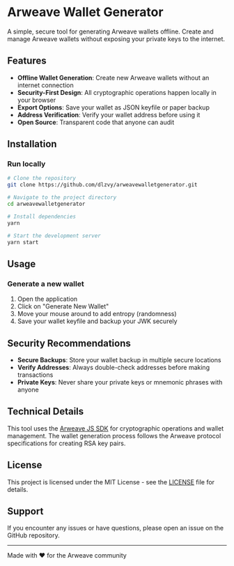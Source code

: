 # Arweave Wallet Generator

A simple, secure tool for generating Arweave wallets offline. Create and manage Arweave wallets without exposing your private keys to the internet.

## Features

- **Offline Wallet Generation**: Create new Arweave wallets without an internet connection
- **Security-First Design**: All cryptographic operations happen locally in your browser
- **Export Options**: Save your wallet as JSON keyfile or paper backup
- **Address Verification**: Verify your wallet address before using it
- **Open Source**: Transparent code that anyone can audit

## Installation

### Run locally

```bash
# Clone the repository
git clone https://github.com/dlzvy/arweavewalletgenerator.git

# Navigate to the project directory
cd arweavewalletgenerator

# Install dependencies
yarn

# Start the development server
yarn start
```

## Usage

### Generate a new wallet

1. Open the application
2. Click on "Generate New Wallet"
3. Move your mouse around to add entropy (randomness)
4. Save your wallet keyfile and backup your JWK securely

## Security Recommendations

- **Secure Backups**: Store your wallet backup in multiple secure locations
- **Verify Addresses**: Always double-check addresses before making transactions
- **Private Keys**: Never share your private keys or mnemonic phrases with anyone

## Technical Details

This tool uses the [Arweave JS SDK](https://github.com/ArweaveTeam/arweave-js) for cryptographic operations and wallet management. The wallet generation process follows the Arweave protocol specifications for creating RSA key pairs.

## License

This project is licensed under the MIT License - see the [LICENSE](LICENSE) file for details.

## Support

If you encounter any issues or have questions, please open an issue on the GitHub repository.

---

Made with ❤️ for the Arweave community